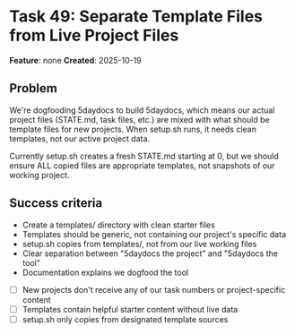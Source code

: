 # Task 49: Separate Template Files from Live Project Files

**Feature**: none
**Created**: 2025-10-19


## Problem
We're dogfooding 5daydocs to build 5daydocs, which means our actual project files (STATE.md, task files, etc.) are mixed with what should be template files for new projects. When setup.sh runs, it needs clean templates, not our active project data.

Currently setup.sh creates a fresh STATE.md starting at 0, but we should ensure ALL copied files are appropriate templates, not snapshots of our working project.

## Success criteria
- Create a templates/ directory with clean starter files
- Templates should be generic, not containing our project's specific data
- setup.sh copies from templates/, not from our live working files
- Clear separation between "5daydocs the project" and "5daydocs the tool"
- Documentation explains we dogfood the tool

- [ ] New projects don't receive any of our task numbers or project-specific content
- [ ] Templates contain helpful starter content without live data
- [ ] setup.sh only copies from designated template sources
